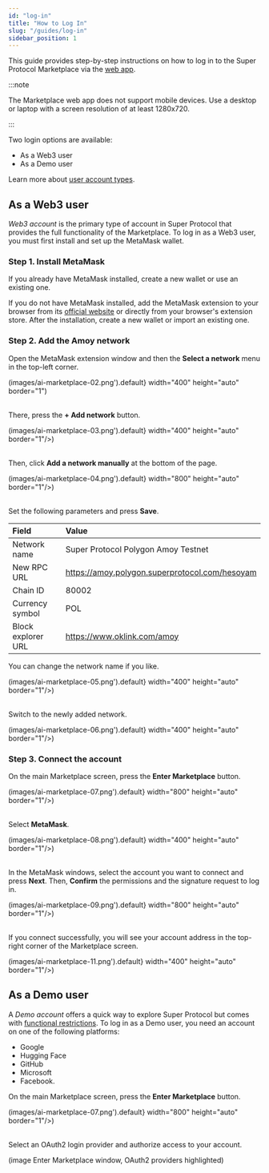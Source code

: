 ```yaml
---
id: "log-in"
title: "How to Log In"
slug: "/guides/log-in"
sidebar_position: 1
---
```


This guide provides step-by-step instructions on how to log in to the Super Protocol Marketplace via the [web app](https://beta.marketplace.superprotocol.com/).

:::note

The Marketplace web app does not support mobile devices. Use a desktop or laptop with a screen resolution of at least 1280x720.

:::

Two login options are available:

- As a Web3 user
- As a Demo user

Learn more about [user account types](/marketplace/account).

## As a Web3 user

_Web3 account_ is the primary type of account in Super Protocol that provides the full functionality of the Marketplace. To log in as a Web3 user, you must first install and set up the MetaMask wallet.

### Step 1. Install MetaMask

If you already have MetaMask installed, create a new wallet or use an existing one.

If you do not have MetaMask installed, add the MetaMask extension to your browser from its [official website](https://metamask.io/) or directly from your browser's extension store. After the installation, create a new wallet or import an existing one.

### Step 2. Add the Amoy network

Open the MetaMask extension window and then the **Select a network** menu in the top-left corner.

(images/ai-marketplace-02.png').default} width="400" height="auto" border="1")
<br/>
<br/>

There, press the **+ Add network** button.

(images/ai-marketplace-03.png').default} width="400" height="auto" border="1"/>)
<br/>
<br/>

Then, click **Add a network manually** at the bottom of the page.

(images/ai-marketplace-04.png').default} width="800" height="auto" border="1"/>)
<br/>
<br/>

Set the following parameters and press **Save**.

| **Field** | **Value** |
| :- | :- |
| Network name | Super Protocol Polygon Amoy Testnet |
| New RPC URL | https://amoy.polygon.superprotocol.com/hesoyam |
| Chain ID | 80002 |
| Currency symbol | POL |
| Block explorer URL | https://www.oklink.com/amoy |

You can change the network name if you like.

(images/ai-marketplace-05.png').default} width="400" height="auto" border="1"/>)
<br/>
<br/>

Switch to the newly added network.

(images/ai-marketplace-06.png').default} width="400" height="auto" border="1"/>)
<br/>

### Step 3. Connect the account

On the main Marketplace screen, press the **Enter Marketplace** button.

(images/ai-marketplace-07.png').default} width="800" height="auto" border="1"/>)
<br/>
<br/>

Select **MetaMask**.

(images/ai-marketplace-08.png').default} width="400" height="auto" border="1"/>)
<br/>
<br/>

In the MetaMask windows, select the account you want to connect and press **Next**. Then, **Confirm** the permissions and the signature request to log in.

(images/ai-marketplace-09.png').default} width="800" height="auto" border="1"/>)
<br/>
<br/>

If you connect successfully, you will see your account address in the top-right corner of the Marketplace screen.

(images/ai-marketplace-11.png').default} width="400" height="auto" border="1"/>)
<br/>

## As a Demo user

A _Demo account_ offers a quick way to explore Super Protocol but comes with [functional restrictions](/marketplace/account#limitations-for-demo-accounts). To log in as a Demo user, you need an account on one of the following platforms:

- Google
- Hugging Face
- GitHub
- Microsoft
- Facebook.

On the main Marketplace screen, press the **Enter Marketplace** button.

(images/ai-marketplace-07.png').default} width="800" height="auto" border="1"/>)
<br/>
<br/>

Select an OAuth2 login provider and authorize access to your account.

(image Enter Marketplace window, OAuth2 providers highlighted)
<br/>
<br/>
